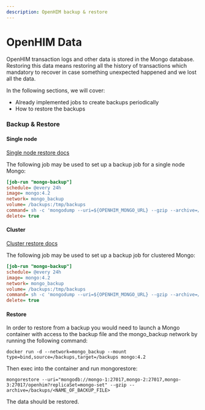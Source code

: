 ```yaml
---
description: OpenHIM backup & restore
---
```


# OpenHIM Data

OpenHIM transaction logs and other data is stored in the Mongo database.\
Restoring this data means restoring all the history of transactions which mandatory to recover in case something unexpected happened and we lost all the data.

In the following sections, we will cover:&#x20;

* Already implemented jobs to create backups periodically
* How to restore the backups&#x20;

### Backup & Restore

#### Single node

[Single node restore docs](https://www.mongodb.com/docs/v4.2/tutorial/backup-and-restore-tools/)

The following job may be used to set up a backup job for a single node Mongo:

```ini
[job-run "mongo-backup"]
schedule= @every 24h
image= mongo:4.2
network= mongo_backup
volume= /backups:/tmp/backups
command= sh -c 'mongodump --uri=${OPENHIM_MONGO_URL} --gzip --archive=/tmp/backups/mongodump_$(date +%s).gz'
delete= true
```

#### Cluster

[Cluster restore docs](https://www.mongodb.com/docs/v4.2/tutorial/restore-replica-set-from-backup/)

The following job may be used to set up a backup job for clustered Mongo:

```ini
[job-run "mongo-backup"]
schedule= @every 24h
image= mongo:4.2
network= mongo_backup
volume= /backups:/tmp/backups
command= sh -c 'mongodump --uri=${OPENHIM_MONGO_URL} --gzip --archive=/tmp/backups/mongodump_$(date +%s).gz'
delete= true
```

#### Restore

In order to restore from a backup you would need to launch a Mongo container with access to the backup file and the mongo\_backup network by running the following command:

`docker run -d --network=mongo_backup --mount type=bind,source=/backups,target=/backups mongo:4.2`

Then exec into the container and run mongorestore:

`mongorestore --uri="mongodb://mongo-1:27017,mongo-2:27017,mongo-3:27017/openhim?replicaSet=mongo-set" --gzip --archive=/backups/<NAME_OF_BACKUP_FILE>`

The data should be restored.
